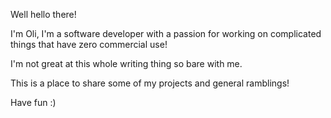 Well hello there!

I'm Oli, I'm a software developer with a passion for working on complicated things that have zero commercial use!

I'm not great at this whole writing thing so bare with me.

This is a place to share some of my projects and general ramblings!

Have fun :)
